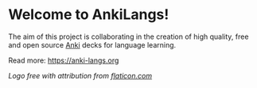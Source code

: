 # Welcome to AnkiLangs!

The aim of this project is collaborating in the creation of high quality, free
and open source [Anki](https://apps.ankiweb.net/) decks for language learning.

Read more: https://anki-langs.org

_Logo free with attribution from [flaticon.com](https://www.flaticon.com/free-icon/languages_3898082)_
